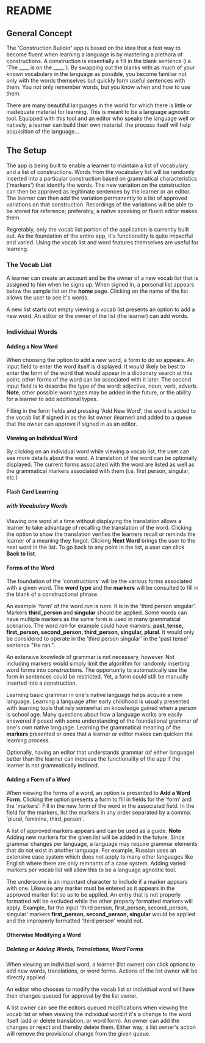 # README #

## General Concept

The 'Construction Builder' app is based on the idea that a fast way to become fluent when learning a language is by mastering a plethora of constructions. A construction is essentially a fill in the blank sentence (i.e. 'The ____ is on the ____.'). By swapping out the blanks with as much of your known vocabulary in the language as possible, you become familiar not only with the words themselves but quickly form useful sentences with them. You not only remember words, but you know when and how to use them.

There are many beautiful languages in the world for which there is little or inadequate material for learning. This is meant to be a language agnostic tool. Equipped with this tool and an editor who speaks the language well or natively, a learner can build their own material. the process itself will help acquisition of the language...

## The Setup

The app is being built to enable a learner to maintain a list of vocabulary and a list of constructions. Words from the vocabulary list will be randomly inserted into a particular construction based on grammatical characteristics ('markers') that identify the words. The new variation on the construction can then be approved as legitimate sentences by the learner or an editor. The learner can then add the variation permanently to a list of approved variations on that construction. Recordings of the variations will be able to be stored for reference; preferably, a native speaking or fluent editor makes them.

Regretably, only the vocab list portion of the application is currently built out. As the foundation of the entire app, it's functionality is quite impactful and varied. Using the vocab list and word features themselves are useful for learning.

### The Vocab List

A learner can create an account and be the owner of a new vocab list that is assigned to him when he signs up. When signed in, a personal list appears below the sample list on the **home** page. Clicking on the name of the list allows the user to see it's words.

A new list starts out empty viewing a vocab list presents an option to add a new word. An editor or the owner of the list (the learner) can add words.

### Individual Words

#### Adding a New Word

When choosing the option to add a new word, a form to do so appears. An input field to enter the word itself is displayed. It would likely be best to enter the form of the word that would appear in a dictionary search at this point; other forms of the word can be associated with it later. The second input field is to describe the type of the word: adjective, noun, verb, adverb. **Note**, other possible word types may be added in the future, or the ability for a learner to add additional types.

Filling in the form fields and pressing 'Add New Word', the word is added to the vocab list if signed in as the list owner (learner) and added to a queue that the owner can approve if signed in as an editor.

#### Viewing an Individual Word

By clicking on an individual word while viewing a vocab list, the user can see more details about the word. A translation of the word can be optionally displayed. The current forms associated with the word are listed as well as the grammatical markers associated with them (i.e. first person, singular, etc.)

#### Flash Card Learning
##### with Vocabulary Words

Viewing one word at a time without displaying the translation allows a learner to take advantage of recalling the translation of the word. Clicking the option to show the translation verifies the learners recall or reminds the learner of a meaning they forgot. Clicking **Next Word** brings the user to the next word in the list. To go back to any point in the list, a user can click **Back to list**. 

#### Forms of the Word

The foundation of the 'constructions' will be the various forms associated with a given word. The **word type** and the **markers** will be consulted to fill in the blank of a constructional phrase.

An example 'form' of the word *run* is *runs*. It is in the 'third person singular'. Markers **third_person** and **singular** should be applied. Some words can have multiple markers as the same form is used in many grammatical scenarios. The word *ran* for example could have markers: **past_tense, first_person, second_person, third_person, singular, plural**. It would only be considered to operate in the 'third person singular' in the 'past tense' sentence "He ran.".

An extensive knowlede of grammar is not necessary, however. Not including markers would simply limit the algorithm for randomly inserting word forms into constructions. The opportunity to automatically use the form in sentences could be restricted. Yet, a form could still be manually inserted into a construction.

Learning basic grammar in one's native language helps acquire a new language. Learning a language after early childhood is usually presented with learning tools that rely somewhat on knowledge gained when a person is school age. Many questions about how a language works are easily answered if posed with some understanding of the foundational grammar of one's own native language. Learning the grammatical meaning of the **markers** presented or ones that a learner or editor makes can quicken the learning process.

Optionally, having an editor that understands grammar (of either language) better than the learner can increase the functionality of the app if the learner is not grammatically inclined.

#### Adding a Form of a Word

When viewing the forms of a word, an option is presented to **Add a Word Form**. Clicking the option presents a form to fill in fields for the 'form' and the 'markers'. Fill in the new form of the word in the associated field. In the field for the markers, list the markers in any order separated by a comma: 'plural, feminine, third_person'.

A list of approved markers appears and can be used as a guide. **Note** Adding new markers for the given list will be added in the future. Since grammar changes per language, a language may require grammar elements that do not exist in another language. For example, Russian uses an extensive case system which does not apply to many other languages like English where there are only remnants of a case system. Adding varied markers per vocab list will allow this to be a language agnostic tool.

The underscore is an important character to include if a marker appears with one. Likewise any marker must be entered as it appears in the approved marker list so as to be applied. An entry that is not properly formatted will be excluded while the other properly formatted markers will apply. Example, for the input 'third person, first_person, second_person, singular' markers **first_person, second_person, singular** would be applied and the improperly formatted 'third person' would not.

#### Otherwise Modifying a Word
##### Deleting or Adding Words, Translations, Word Forms

When viewing an individual word, a learner (list owner) can click options to add new words, translations, or word forms. Actions of the list owner will be directly applied.

An editor who chooses to modify the vocab list or individual word will have their changes queued for approval by the list owner. 

A list owner can see the editors queued modifications when viewing the vocab list or when viewing the individual word if it's a change to the word itself (add or delete translation, or word form). An owner can add the changes or reject and thereby delete them. Either way, a list owner's action will remove the provisional change from the given queue.
